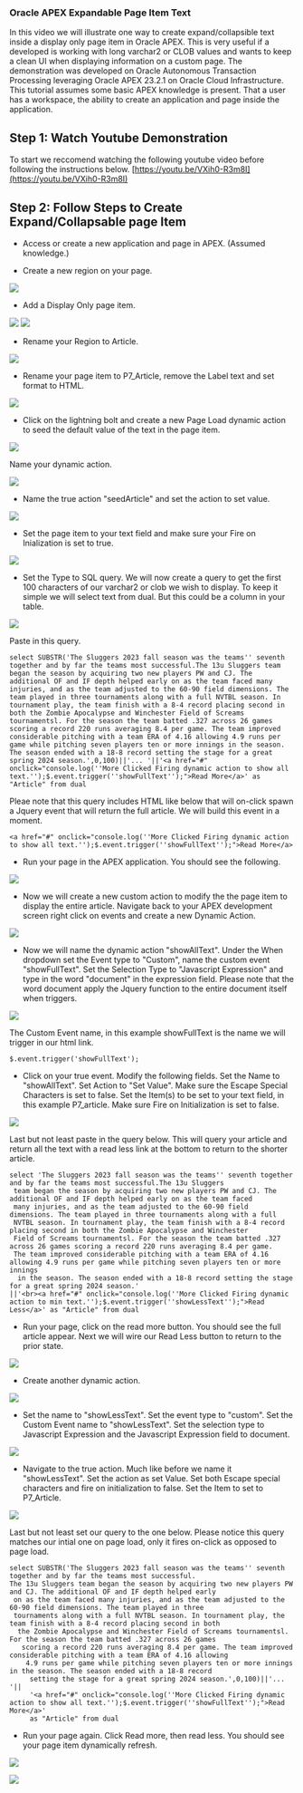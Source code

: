 ### Oracle APEX Expandable Page Item Text
In this video we will illustrate one way to create expand/collapsible text inside a display only page item in Oracle APEX. This is very useful if a developed is working with long varchar2 or CLOB values and wants to keep a clean UI when displaying information on a custom page. The demonstration was developed on Oracle Autonomous Transaction Processing leveraging Oracle APEX 23.2.1 on Oracle Cloud Infrastructure.  This tutorial assumes some basic APEX knowledge is present. That a user has a workspace, the ability to create an application and page inside the application.

## Step 1: Watch Youtube Demonstration
To start we reccomend watching the following youtube video before following the instructions below. 
[https://youtu.be/VXih0-R3m8I](https://youtu.be/VXih0-R3m8I)

## Step 2: Follow Steps to Create Expand/Collapsable page Item

- Access or create a new application and page in APEX. (Assumed knowledge.)

- Create a new region on your page.

![](assets/2024-01-24-08-56-40.png)

- Add a Display Only page item.

![](assets/2024-01-24-08-59-14.png)
![](assets/2024-01-24-09-01-39.png)

- Rename your Region to Article.

![](assets/2024-01-24-09-03-04.png) 

- Rename your page item to P7_Article, remove the Label text and set format to HTML. 

![](assets/2024-01-24-09-04-50.png)

- Click on the lightning bolt and create a new Page Load dynamic action to seed the default value of the text in the page item. 

![](assets/2024-01-24-10-37-35.png)

Name your dynamic action. 

![](assets/2024-01-24-10-39-31.png)

- Name the true action "seedArticle" and set the action to set value. 

![](assets/2024-01-24-10-42-53.png)

- Set the page item to your text field and make sure your Fire on Inialization is set to true.  

![](assets/2024-01-24-10-44-10.png)

- Set the Type to SQL query. We will now create a query to get the first 100 characters of our varchar2 or clob we wish to display. To keep it simple we will select text from dual. But this could be a column in your table. 

![](assets/2024-01-24-10-45-07.png)


Paste in this query.  

```
select SUBSTR('The Sluggers 2023 fall season was the teams'' seventh together and by far the teams most successful.The 13u Sluggers team began the season by acquiring two new players PW and CJ. The additional OF and IF depth helped early on as the team faced many injuries, and as the team adjusted to the 60-90 field dimensions. The team played in three tournaments along with a full NVTBL season. In tournament play, the team finish with a 8-4 record placing second in both the Zombie Apocalypse and Winchester Field of Screams tournamentsl. For the season the team batted .327 across 26 games scoring a record 220 runs averaging 8.4 per game. The team improved considerable pitching with a team ERA of 4.16 allowing 4.9 runs per game while pitching seven players ten or more innings in the season. The season ended with a 18-8 record setting the stage for a great spring 2024 season.',0,100)||'... '||'<a href="#" onclick="console.log(''More Clicked Firing dynamic action to show all text.'');$.event.trigger(''showFullText'');">Read More</a>' as "Article" from dual
```
Pleae note that this query includes HTML like below that will on-click spawn a Jquery event that will return the full article. We will build this event in a moment. 

```
<a href="#" onclick="console.log(''More Clicked Firing dynamic action to show all text.'');$.event.trigger(''showFullText'');">Read More</a>
```

- Run your page in the APEX application. You should see the following. 

![](assets/2024-01-24-10-49-31.png)

- Now we will create a new custom action to modify the the page item to display the entire article. Navigate back to your APEX development screen right click on events and create a new Dynamic Action.

![](assets/2024-01-24-10-54-08.png)


- Now we will name the dynamic action "showAllText". Under the When dropdown set the Event type to "Custom", name the custom event "showFullText". Set the Selection Type to "Javascript Expression" and type in the word "document" in the expression field. Please note that the word document apply the Jquery function to the entire document itself when triggers. 

![](assets/2024-01-24-10-56-33.png)

The Custom Event name, in this example showFullText is the name we will trigger in our html link. 
```
$.event.trigger('showFullText');
```

- Click on your true event. Modify the following fields. 
Set the Name to "showAllText".
Set Action to "Set Value".
Make sure the Escape Special Characters is set to false. 
Set the Item(s) to be set to your text field, in this example P7_article. 
Make sure Fire on Initialization is set to false. 

![](assets/2024-01-24-11-04-03.png)

Last but not least paste in the query below. This will query your article and return all the text with a read less link at the bottom to return to the shorter article. 

```
select 'The Sluggers 2023 fall season was the teams'' seventh together and by far the teams most successful.The 13u Sluggers
 team began the season by acquiring two new players PW and CJ. The additional OF and IF depth helped early on as the team faced 
 many injuries, and as the team adjusted to the 60-90 field dimensions. The team played in three tournaments along with a full 
 NVTBL season. In tournament play, the team finish with a 8-4 record placing second in both the Zombie Apocalypse and Winchester 
 Field of Screams tournamentsl. For the season the team batted .327 across 26 games scoring a record 220 runs averaging 8.4 per game. 
 The team improved considerable pitching with a team ERA of 4.16 allowing 4.9 runs per game while pitching seven players ten or more innings
  in the season. The season ended with a 18-8 record setting the stage for a great spring 2024 season.'
||'<br><a href="#" onclick="console.log(''More Clicked Firing dynamic action to min text.'');$.event.trigger(''showLessText'');">Read Less</a>' as "Article" from dual
```

- Run your page, click on the read more button. You should see the full article appear. Next we will wire our Read Less button to return to the prior state.

![](assets/2024-01-24-11-11-34.png)

- Create another dynamic action. 

![](assets/2024-01-24-10-54-08.png)

- Set the name to "showLessText". Set the event type to "custom". Set the Custom Event name to "showLessText". Set the selection type to Javascript Expression and the Javascript Expression field to document. 

![](assets/2024-01-24-11-59-26.png)

- Navigate to the true action. Much like before we name it "showLessText". Set the action as set Value. Set both Escape special characters and fire on initialization to false. Set the Item to set to P7_Article.

![](assets/2024-01-24-12-03-32.png)

Last but not least set our query to the one below. Please notice this query matches our intial one on page load, only it fires on-click as opposed to page load. 

```
select SUBSTR('The Sluggers 2023 fall season was the teams'' seventh together and by far the teams most successful. 
The 13u Sluggers team began the season by acquiring two new players PW and CJ. The additional OF and IF depth helped early
 on as the team faced many injuries, and as the team adjusted to the 60-90 field dimensions. The team played in three 
 tournaments along with a full NVTBL season. In tournament play, the team finish with a 8-4 record placing second in both
  the Zombie Apocalypse and Winchester Field of Screams tournamentsl. For the season the team batted .327 across 26 games
   scoring a record 220 runs averaging 8.4 per game. The team improved considerable pitching with a team ERA of 4.16 allowing
    4.9 runs per game while pitching seven players ten or more innings in the season. The season ended with a 18-8 record
     setting the stage for a great spring 2024 season.',0,100)||'... '||
     '<a href="#" onclick="console.log(''More Clicked Firing dynamic action to show all text.'');$.event.trigger(''showFullText'');">Read More</a>' 
     as "Article" from dual
```

- Run your page again. Click Read more, then read less. You should see your page item dynamically refresh. 

![](assets/2024-01-24-12-09-54.png)

![](assets/2024-01-24-12-10-16.png)

